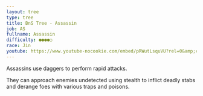 ```yaml
---
layout: tree
type: tree
title: BnS Tree - Assassin
job: AS
fullname: Assassin
difficulty: ●●●●○
race: Jin
youtube: https://www.youtube-nocookie.com/embed/pRWutLsquVU?rel=0&amp;controls=0&amp;showinfo=0&enablejsapi=1
---
```

Assassins use daggers to perform rapid attacks.

They can approach enemies undetected using stealth to inflict deadly stabs and derange foes with various traps and poisons.